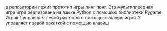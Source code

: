 в репозитории лежит прототип игры пинг понг. Это мультиплеерная игра
игра реализована на языке Python с помощью библиотеки Pygame
Игрок 1 управляет левой ракеткой с помощью клавиш игрок 2 управляет правой рвкеткой с помощью клавиш
